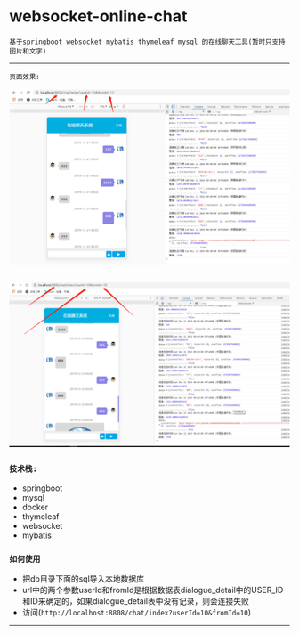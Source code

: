 # websocket-online-chat
`基于springboot websocket mybatis thymeleaf mysql 的在线聊天工具(暂时只支持图片和文字)`

-----------------------

`页面效果:`

![userId=15](./assets/README-fbad9ea5.png)

![userId=10](./assets/README-0abba062.png)
---------------------------

### `技术栈:`
* springboot
* mysql
* docker
* thymeleaf
* websocket
* mybatis

### `如何使用`
* 把db目录下面的sql导入本地数据库
* url中的两个参数userId和fromId是根据数据表dialogue_detail中的USER_ID和ID来确定的，如果dialogue_detail表中没有记录，则会连接失败
* 访问(`http://localhost:8808/chat/index?userId=10&fromId=10`)


-----------------------
